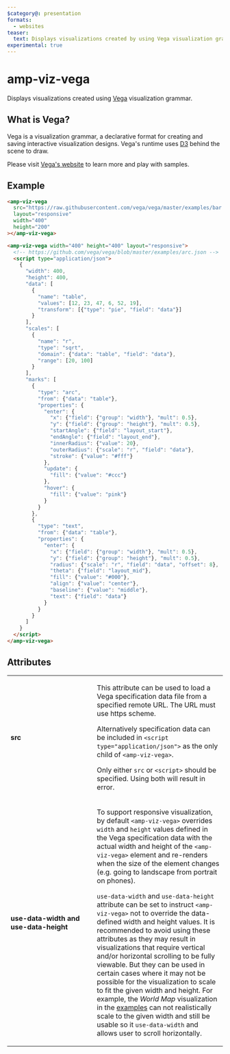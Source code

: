 ```yaml
---
$category@: presentation
formats:
  - websites
teaser:
  text: Displays visualizations created by using Vega visualization grammar.
experimental: true
---
```


<!---
Copyright 2016 The AMP HTML Authors. All Rights Reserved.

Licensed under the Apache License, Version 2.0 (the "License");
you may not use this file except in compliance with the License.
You may obtain a copy of the License at

      http://www.apache.org/licenses/LICENSE-2.0

Unless required by applicable law or agreed to in writing, software
distributed under the License is distributed on an "AS-IS" BASIS,
WITHOUT WARRANTIES OR CONDITIONS OF ANY KIND, either express or implied.
See the License for the specific language governing permissions and
limitations under the License.
-->

# amp-viz-vega

Displays visualizations created using <a href="https://vega.github.io/vega/">Vega</a> visualization grammar.

## What is Vega?

Vega is a visualization grammar, a declarative format for creating and saving
interactive visualization designs. Vega's runtime uses [D3](https://github.com/d3/d3)
behind the scene to draw.

Please visit [Vega's website](https://vega.github.io/vega/)
to learn more and play with samples.

## Example

```html
<amp-viz-vega
  src="https://raw.githubusercontent.com/vega/vega/master/examples/bar.json"
  layout="responsive"
  width="400"
  height="200"
></amp-viz-vega>
```

```html
<amp-viz-vega width="400" height="400" layout="responsive">
  <!-- https://github.com/vega/vega/blob/master/examples/arc.json -->
  <script type="application/json">
    {
      "width": 400,
      "height": 400,
      "data": [
        {
          "name": "table",
          "values": [12, 23, 47, 6, 52, 19],
          "transform": [{"type": "pie", "field": "data"}]
        }
      ],
      "scales": [
        {
          "name": "r",
          "type": "sqrt",
          "domain": {"data": "table", "field": "data"},
          "range": [20, 100]
        }
      ],
      "marks": [
        {
          "type": "arc",
          "from": {"data": "table"},
          "properties": {
            "enter": {
              "x": {"field": {"group": "width"}, "mult": 0.5},
              "y": {"field": {"group": "height"}, "mult": 0.5},
              "startAngle": {"field": "layout_start"},
              "endAngle": {"field": "layout_end"},
              "innerRadius": {"value": 20},
              "outerRadius": {"scale": "r", "field": "data"},
              "stroke": {"value": "#fff"}
            },
            "update": {
              "fill": {"value": "#ccc"}
            },
            "hover": {
              "fill": {"value": "pink"}
            }
          }
        },
        {
          "type": "text",
          "from": {"data": "table"},
          "properties": {
            "enter": {
              "x": {"field": {"group": "width"}, "mult": 0.5},
              "y": {"field": {"group": "height"}, "mult": 0.5},
              "radius": {"scale": "r", "field": "data", "offset": 8},
              "theta": {"field": "layout_mid"},
              "fill": {"value": "#000"},
              "align": {"value": "center"},
              "baseline": {"value": "middle"},
              "text": {"field": "data"}
            }
          }
        }
      ]
    }
  </script>
</amp-viz-vega>
```

## Attributes

<table>
  <tr>
    <td width="40%"><strong>src</strong></td>
    <td><p>This attribute can be used to load a Vega specification data file
  from a specified remote URL. The URL must use https scheme.</p>
<p>Alternatively specification data can be included in <code>&lt;script type="application/json"&gt;</code>
  as the only child of <code>&lt;amp-viz-vega&gt;</code>.<br></p>
<p>Only either <code>src</code> or <code>&lt;script&gt;</code> should be specified. Using both will result in error.</p></td>
  </tr>
  <tr>
    <td width="40%"><strong>use-data-width and use-data-height</strong></td>
    <td><p>To support responsive visualization, by default <code>&lt;amp-viz-vega&gt;</code> overrides <code>width</code>
  and <code>height</code> values defined in the Vega specification data with the actual width
  and height of the <code>&lt;amp-viz-vega&gt;</code> element and re-renders when the size of the
  element changes (e.g. going to landscape from portrait on phones).</p>
<p><code>use-data-width</code> and <code>use-data-height</code> attribute can be set to instruct <code>&lt;amp-viz-vega&gt;</code>
  not to override the data-defined width and height values. It is recommended to avoid
  using these attributes as they may result in visualizations that require vertical
  and/or horizontal scrolling to be fully viewable. But they can be used in certain
  cases where it may not be possible for the visualization to scale to fit the given
  width and height. For example, the <em>World Map</em> visualization in the
  <a href="https://github.com/ampproject/amphtml/blob/master/examples/viz-vega.amp.html">examples</a>
  can not realistically scale to the given width and still be usable so it <code>use-data-width</code>
  and allows user to scroll horizontally.</p></td>
  </tr>
</table>
